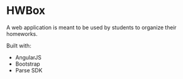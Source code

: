 # HWBox
A web application is meant to be used by students to organize their homeworks.

Built with:
- AngularJS
- Bootstrap
- Parse SDK
